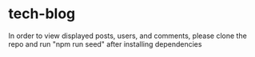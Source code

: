 # tech-blog

In order to view displayed posts, users, and comments, please clone the repo and run "npm run seed" after installing dependencies 